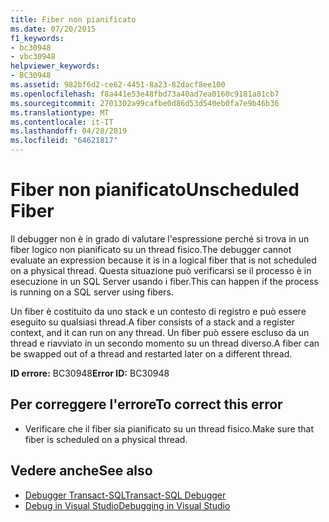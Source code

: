 ```yaml
---
title: Fiber non pianificato
ms.date: 07/20/2015
f1_keywords:
- bc30948
- vbc30948
helpviewer_keywords:
- BC30948
ms.assetid: 982bf6d2-ce62-4451-8a23-82dacf8ee100
ms.openlocfilehash: f8a441e53e48fbd73a40ad7ea0160c9181a81cb7
ms.sourcegitcommit: 2701302a99cafbe0d86d53d540eb0fa7e9b46b36
ms.translationtype: MT
ms.contentlocale: it-IT
ms.lasthandoff: 04/28/2019
ms.locfileid: "64621817"
---
```

# <a name="unscheduled-fiber"></a><span data-ttu-id="39c65-102">Fiber non pianificato</span><span class="sxs-lookup"><span data-stu-id="39c65-102">Unscheduled Fiber</span></span>
<span data-ttu-id="39c65-103">Il debugger non è in grado di valutare l'espressione perché si trova in un fiber logico non pianificato su un thread fisico.</span><span class="sxs-lookup"><span data-stu-id="39c65-103">The debugger cannot evaluate an expression because it is in a logical fiber that is not scheduled on a physical thread.</span></span> <span data-ttu-id="39c65-104">Questa situazione può verificarsi se il processo è in esecuzione in un SQL Server usando i fiber.</span><span class="sxs-lookup"><span data-stu-id="39c65-104">This can happen if the process is running on a SQL server using fibers.</span></span>  
  
 <span data-ttu-id="39c65-105">Un fiber è costituito da uno stack e un contesto di registro e può essere eseguito su qualsiasi thread.</span><span class="sxs-lookup"><span data-stu-id="39c65-105">A fiber consists of a stack and a register context, and it can run on any thread.</span></span> <span data-ttu-id="39c65-106">Un fiber può essere escluso da un thread e riavviato in un secondo momento su un thread diverso.</span><span class="sxs-lookup"><span data-stu-id="39c65-106">A fiber can be swapped out of a thread and restarted later on a different thread.</span></span>  
  
 <span data-ttu-id="39c65-107">**ID errore:** BC30948</span><span class="sxs-lookup"><span data-stu-id="39c65-107">**Error ID:** BC30948</span></span>  
  
## <a name="to-correct-this-error"></a><span data-ttu-id="39c65-108">Per correggere l'errore</span><span class="sxs-lookup"><span data-stu-id="39c65-108">To correct this error</span></span>  
  
- <span data-ttu-id="39c65-109">Verificare che il fiber sia pianificato su un thread fisico.</span><span class="sxs-lookup"><span data-stu-id="39c65-109">Make sure that fiber is scheduled on a physical thread.</span></span>  
  
## <a name="see-also"></a><span data-ttu-id="39c65-110">Vedere anche</span><span class="sxs-lookup"><span data-stu-id="39c65-110">See also</span></span>

- [<span data-ttu-id="39c65-111">Debugger Transact-SQL</span><span class="sxs-lookup"><span data-stu-id="39c65-111">Transact-SQL Debugger</span></span>](/sql/ssms/scripting/transact-sql-debugger)
- [<span data-ttu-id="39c65-112">Debug in Visual Studio</span><span class="sxs-lookup"><span data-stu-id="39c65-112">Debugging in Visual Studio</span></span>](/visualstudio/debugger/debugging-in-visual-studio)
